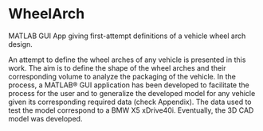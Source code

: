# WheelArch
MATLAB GUI App giving first-attempt definitions of a vehicle wheel arch design.

An attempt to define the wheel arches of any vehicle is presented in this work. The aim is to define the shape of the wheel arches and their corresponding volume to analyze the packaging of the vehicle. In the process, a MATLAB® GUI application has been developed to facilitate the process for the user and to generalize the developed model for any vehicle given its corresponding required data (check Appendix). The data used to test the model correspond to a BMW X5 xDrive40i. Eventually, the 3D CAD model was developed.
